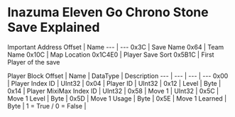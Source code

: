 # Inazuma Eleven Go Chrono Stone Save Explained

Important Address
Offset | Name
--- | ---
0x3C | Save Name 
0x64 | Team Name
0x10C | Map Location
0x1C4E0 | Player Save Sort
0x5B1C | First Player of the save

Player Block
Offset | Name | DataType | Description
--- | --- | --- | --- 
0x00 | Player Index ID | UInt32 |
0x04 | Player ID | UInt32 |
0x12 | Level | Byte |
0x14 | Player MixiMax Index ID | UInt32 |
0x58 | Move 1 | UInt32 |
0x5C | Move 1 Level | Byte |
0x5D | Move 1 Usage | Byte |
0x5E | Move 1 Learned | Byte | 1 = True / 0 = False |
